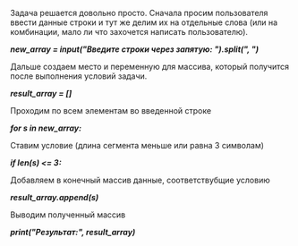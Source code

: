 
Задача решается довольно просто. Сначала просим пользователя ввести данные строки и тут же делим их на отдельные слова (или на комбинации, мало ли что захочется написать пользователю). 

***new_array = input("Введите строки через запятую: ").split(", ")***

Дальше создаем место и переменную для массива, который получится после выполнения условий задачи. 

***result_array = []***

Проходим по всем элементам во введенной строке

***for s in new_array:***

Ставим условие (длина сегмента меньше или равна 3 символам)
    
***if len(s) <= 3:***

Добавляем в конечный массив данные, соответствубщие условию

***result_array.append(s)***

Выводим полученный массив

***print("Результат:", result_array)***